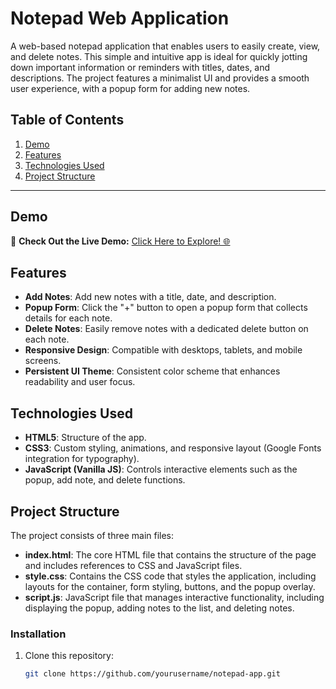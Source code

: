 # Notepad Web Application

A web-based notepad application that enables users to easily create, view, and delete notes. This simple and intuitive app is ideal for quickly jotting down important information or reminders with titles, dates, and descriptions. The project features a minimalist UI and provides a smooth user experience, with a popup form for adding new notes.

## Table of Contents
1. [Demo](#demo)
2. [Features](#features)
3. [Technologies Used](#technologies-used)
4. [Project Structure](#project-structure)

---

## Demo

🚀 **Check Out the Live Demo:** [Click Here to Explore! 🌐](https://lithigesh15.github.io/Notepad-Website/)

## Features

- **Add Notes**: Add new notes with a title, date, and description.
- **Popup Form**: Click the "+" button to open a popup form that collects details for each note.
- **Delete Notes**: Easily remove notes with a dedicated delete button on each note.
- **Responsive Design**: Compatible with desktops, tablets, and mobile screens.
- **Persistent UI Theme**: Consistent color scheme that enhances readability and user focus.

## Technologies Used

- **HTML5**: Structure of the app.
- **CSS3**: Custom styling, animations, and responsive layout (Google Fonts integration for typography).
- **JavaScript (Vanilla JS)**: Controls interactive elements such as the popup, add note, and delete functions.

## Project Structure

The project consists of three main files:

- **index.html**: The core HTML file that contains the structure of the page and includes references to CSS and JavaScript files.
- **style.css**: Contains the CSS code that styles the application, including layouts for the container, form styling, buttons, and the popup overlay.
- **script.js**: JavaScript file that manages interactive functionality, including displaying the popup, adding notes to the list, and deleting notes.

### Installation

1. Clone this repository:
   ```bash
   git clone https://github.com/yourusername/notepad-app.git
